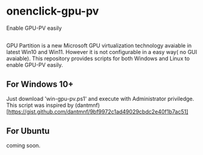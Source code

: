 # onenclick-gpu-pv
Enable GPU-PV easily

##
GPU Partition is a new Microsoft GPU virtualization technology avaiable in latest Win10 and Win11. However it is not configurable in a easy way( no GUI avaiable). This repository provides scripts for both Windows and Linux to enable GPU-PV easily.

## For Windows 10+
Just download 'win-gpu-pv.ps1' and execute with Administrator priviledge. This script was inspired by (dantmnf)[https://gist.github.com/dantmnf/9bf9972c1ad49029cbdc2e40f1b7ac51]

## For Ubuntu
coming soon.
